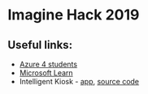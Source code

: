 # Imagine Hack 2019

## Useful links:
- [Azure 4 students](https://azure.microsoft.com/en-us/free/students/)
- [Microsoft Learn](https://docs.microsoft.com/en-us/learn/)
- Intelligent Kiosk - [app](https://www.microsoft.com/en-us/p/intelligent-kiosk/9nblggh5qd84),  [source code](https://github.com/Microsoft/Cognitive-Samples-IntelligentKiosk)